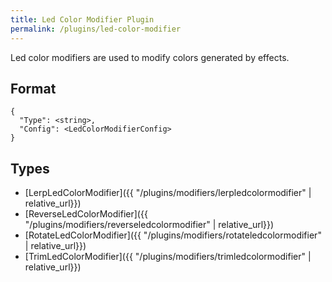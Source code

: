 ```yaml
---
title: Led Color Modifier Plugin
permalink: /plugins/led-color-modifier
---
```


Led color modifiers are used to modify colors generated by effects.

## Format

~~~
{
  "Type": <string>,
  "Config": <LedColorModifierConfig>
}
~~~

## Types

* [LerpLedColorModifier]({{ "/plugins/modifiers/lerpledcolormodifier" | relative_url}})
* [ReverseLedColorModifier]({{ "/plugins/modifiers/reverseledcolormodifier" | relative_url}})
* [RotateLedColorModifier]({{ "/plugins/modifiers/rotateledcolormodifier" | relative_url}})
* [TrimLedColorModifier]({{ "/plugins/modifiers/trimledcolormodifier" | relative_url}})